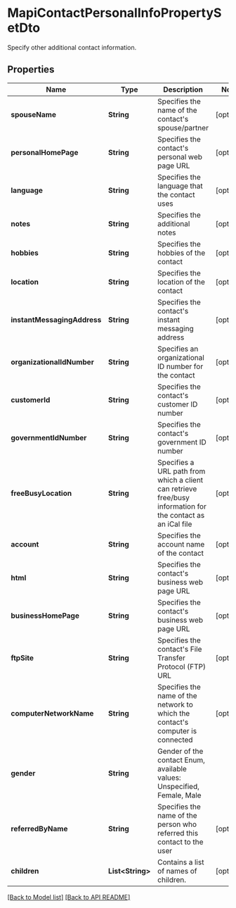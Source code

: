 
# MapiContactPersonalInfoPropertySetDto

Specify other additional contact information.             

## Properties
Name | Type | Description | Notes
------------ | ------------- | ------------- | -------------
**spouseName** | **String** | Specifies the name of the contact&#39;s spouse/partner              |  [optional]
**personalHomePage** | **String** | Specifies the contact&#39;s personal web page URL              |  [optional]
**language** | **String** | Specifies the language that the contact uses              |  [optional]
**notes** | **String** | Specifies the additional notes              |  [optional]
**hobbies** | **String** | Specifies the hobbies of the contact              |  [optional]
**location** | **String** | Specifies the location of the contact              |  [optional]
**instantMessagingAddress** | **String** | Specifies the contact&#39;s instant messaging address              |  [optional]
**organizationalIdNumber** | **String** | Specifies an organizational ID number for the contact              |  [optional]
**customerId** | **String** | Specifies the contact&#39;s customer ID number              |  [optional]
**governmentIdNumber** | **String** | Specifies the contact&#39;s government ID number              |  [optional]
**freeBusyLocation** | **String** | Specifies a URL path from which a client can retrieve free/busy information for the contact as an iCal file              |  [optional]
**account** | **String** | Specifies the account name of the contact              |  [optional]
**html** | **String** | Specifies the contact&#39;s business web page URL              |  [optional]
**businessHomePage** | **String** | Specifies the contact&#39;s business web page URL              |  [optional]
**ftpSite** | **String** | Specifies the contact&#39;s File Transfer Protocol (FTP) URL              |  [optional]
**computerNetworkName** | **String** | Specifies the name of the network to which the contact&#39;s computer is connected              |  [optional]
**gender** | **String** | Gender of the contact Enum, available values: Unspecified, Female, Male | 
**referredByName** | **String** | Specifies the name of the person who referred this contact to the user              |  [optional]
**children** | **List&lt;String&gt;** | Contains a list of names of children.              |  [optional]




[[Back to Model list]](Models.md) [[Back to API README]](README.md)

